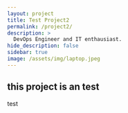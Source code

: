 ```yaml
---
layout: project
title: Test Project2
permalink: /project2/
description: >
  DevOps Engineer and IT enthausiast.
hide_description: false
sidebar: true
image: /assets/img/laptop.jpeg
---
```


## this project is an test

test